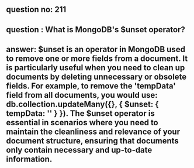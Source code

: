 
      
## question no: 211

## question : What is MongoDB's $unset operator?

## answer: $unset is an operator in MongoDB used to remove one or more fields from a document. It is particularly useful when you need to clean up documents by deleting unnecessary or obsolete fields. For example, to remove the 'tempData' field from all documents, you would use: db.collection.updateMany({}, { $unset: { tempData: '' } }). The $unset operator is essential in scenarios where you need to maintain the cleanliness and relevance of your document structure, ensuring that documents only contain necessary and up-to-date information.
      